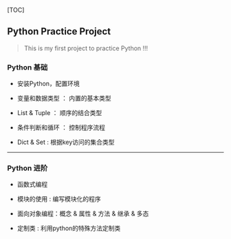 [TOC]

## Python Practice Project

> This is my first project to practice Python !!!

### Python 基础

- 安装Python，配置环境

- 变量和数据类型 ： 内置的基本类型

- List & Tuple ： 顺序的结合类型

- 条件判断和循环 ： 控制程序流程

- Dict & Set : 根据key访问的集合类型

---

### Python 进阶

- 函数式编程

- 模块的使用 : 编写模块化的程序

- 面向对象编程：概念 & 属性 & 方法 & 继承 & 多态

- 定制类 : 利用python的特殊方法定制类



